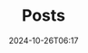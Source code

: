 ---
title: Posts
tags: ['🌏Content/Main']
aliases: []
date: 2024-10-26T06:17
description:  
publish: true
---